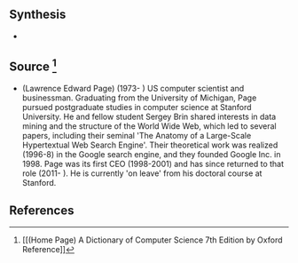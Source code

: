 ## Synthesis
- 
## Source [^1]
- (Lawrence Edward Page) (1973- ) US computer scientist and businessman. Graduating from the University of Michigan, Page pursued postgraduate studies in computer science at Stanford University. He and fellow student Sergey Brin shared interests in data mining and the structure of the World Wide Web, which led to several papers, including their seminal 'The Anatomy of a Large-Scale Hypertextual Web Search Engine'. Their theoretical work was realized (1996-8) in the Google search engine, and they founded Google Inc. in 1998. Page was its first CEO (1998-2001) and has since returned to that role (2011- ). He is currently 'on leave' from his doctoral course at Stanford.
## References

[^1]: [[(Home Page) A Dictionary of Computer Science 7th Edition by Oxford Reference]]